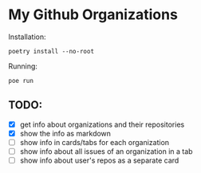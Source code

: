 # My Github Organizations

Installation:
```
poetry install --no-root
```
Running:
```
poe run
```

## TODO:

- [x] get info about organizations and their repositories
- [x] show the info as markdown
- [ ] show info in cards/tabs for each organization
- [ ] show info about all issues of an organization in a tab
- [ ] show info about user's repos as a separate card
